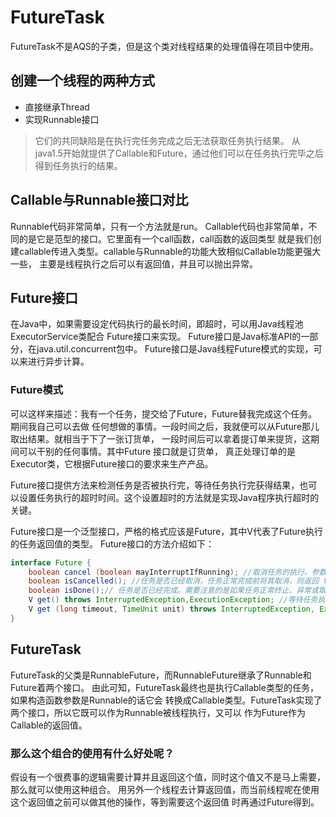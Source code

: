 # FutureTask
FutureTask不是AQS的子类，但是这个类对线程结果的处理值得在项目中使用。
## 创建一个线程的两种方式
* 直接继承Thread
* 实现Runnable接口
> 它们的共同缺陷是在执行完任务完成之后无法获取任务执行结果。
从java1.5开始就提供了Callable和Future，通过他们可以在任务执行完毕之后得到任务执行的结果。

## Callable与Runnable接口对比
Runnable代码非常简单，只有一个方法就是run。
Callable代码也非常简单，不同的是它是范型的接口。它里面有一个call函数，call函数的返回类型
就是我们创建callable传进入类型。callable与Runnable的功能大致相似Callable功能更强大一些，
主要是线程执行之后可以有返回值，并且可以抛出异常。

## Future接口
在Java中，如果需要设定代码执行的最长时间，即超时，可以用Java线程池ExecutorService类配合
Future接口来实现。 Future接口是Java标准API的一部分，在java.util.concurrent包中。
Future接口是Java线程Future模式的实现，可以来进行异步计算。

### Future模式
可以这样来描述：我有一个任务，提交给了Future，Future替我完成这个任务。期间我自己可以去做
任何想做的事情。一段时间之后，我就便可以从Future那儿取出结果。就相当于下了一张订货单，
一段时间后可以拿着提订单来提货，这期间可以干别的任何事情。其中Future 接口就是订货单，
真正处理订单的是Executor类，它根据Future接口的要求来生产产品。

Future接口提供方法来检测任务是否被执行完，等待任务执行完获得结果，也可以设置任务执行的超时时间。这个设置超时的方法就是实现Java程序执行超时的关键。

Future接口是一个泛型接口，严格的格式应该是Future<V>，其中V代表了Future执行的任务返回值的类型。 Future接口的方法介绍如下：
```java
interface Future {
    boolean cancel (boolean mayInterruptIfRunning); //取消任务的执行。参数指定是否立即中断任务执行，或者等等任务结束
    boolean isCancelled(); //任务是否已经取消，任务正常完成前将其取消，则返回 true
    boolean isDone();// 任务是否已经完成。需要注意的是如果任务正常终止、异常或取消，都将返回true
    V get() throws InterruptedException,ExecutionException; //等待任务执行结束，然后获得V类型的结果。InterruptedException 线程被中断异常， ExecutionException任务执行异常，如果任务被取消，还会抛出CancellationException
    V get (long timeout, TimeUnit unit) throws InterruptedException, ExecutionException, TimeoutException;// 同上面的get功能一样，多了设置超时时间。参数timeout指定超时时间，uint指定时间的单位，在枚举类TimeUnit中有相关的定义。如果计算超时，将抛出TimeoutException
}
```

## FutureTask
FutureTask的父类是RunnableFuture，而RunnableFuture继承了Runnable和Future着两个接口。
由此可知，FutureTask最终也是执行Callable类型的任务，如果构造函数参数是Runnable的话它会
转换成Callable类型。FutureTask实现了两个接口，所以它既可以作为Runnable被线程执行，又可以
作为Future作为Callable的返回值。
### 那么这个组合的使用有什么好处呢？
假设有一个很费事的逻辑需要计算并且返回这个值，同时这个值又不是马上需要，那么就可以使用这种组合。
用另外一个线程去计算返回值，而当前线程呢在使用这个返回值之前可以做其他的操作，等到需要这个返回值
时再通过Future得到。